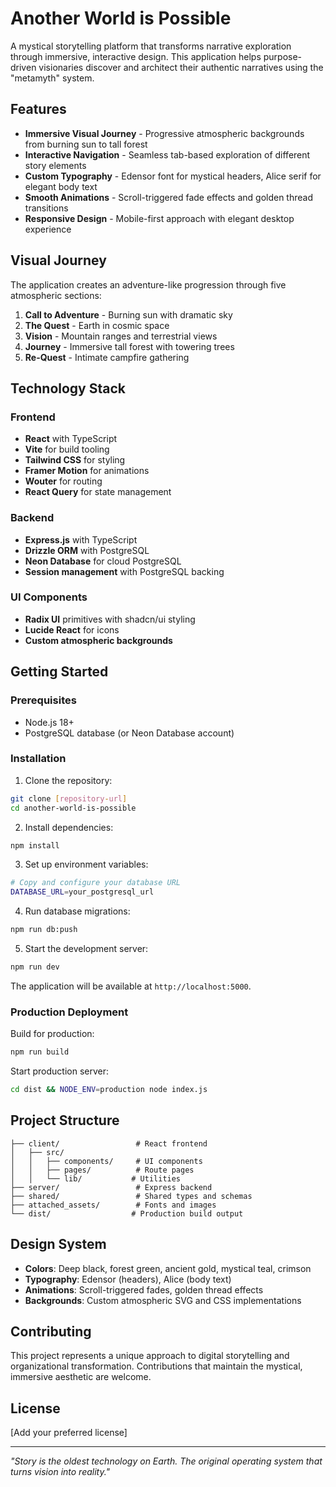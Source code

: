 # Another World is Possible

A mystical storytelling platform that transforms narrative exploration through immersive, interactive design. This application helps purpose-driven visionaries discover and architect their authentic narratives using the "metamyth" system.

## Features

- **Immersive Visual Journey** - Progressive atmospheric backgrounds from burning sun to tall forest
- **Interactive Navigation** - Seamless tab-based exploration of different story elements
- **Custom Typography** - Edensor font for mystical headers, Alice serif for elegant body text
- **Smooth Animations** - Scroll-triggered fade effects and golden thread transitions
- **Responsive Design** - Mobile-first approach with elegant desktop experience

## Visual Journey

The application creates an adventure-like progression through five atmospheric sections:

1. **Call to Adventure** - Burning sun with dramatic sky
2. **The Quest** - Earth in cosmic space 
3. **Vision** - Mountain ranges and terrestrial views
4. **Journey** - Immersive tall forest with towering trees
5. **Re-Quest** - Intimate campfire gathering

## Technology Stack

### Frontend
- **React** with TypeScript
- **Vite** for build tooling
- **Tailwind CSS** for styling
- **Framer Motion** for animations
- **Wouter** for routing
- **React Query** for state management

### Backend
- **Express.js** with TypeScript
- **Drizzle ORM** with PostgreSQL
- **Neon Database** for cloud PostgreSQL
- **Session management** with PostgreSQL backing

### UI Components
- **Radix UI** primitives with shadcn/ui styling
- **Lucide React** for icons
- **Custom atmospheric backgrounds**

## Getting Started

### Prerequisites
- Node.js 18+
- PostgreSQL database (or Neon Database account)

### Installation

1. Clone the repository:
```bash
git clone [repository-url]
cd another-world-is-possible
```

2. Install dependencies:
```bash
npm install
```

3. Set up environment variables:
```bash
# Copy and configure your database URL
DATABASE_URL=your_postgresql_url
```

4. Run database migrations:
```bash
npm run db:push
```

5. Start the development server:
```bash
npm run dev
```

The application will be available at `http://localhost:5000`.

### Production Deployment

Build for production:
```bash
npm run build
```

Start production server:
```bash
cd dist && NODE_ENV=production node index.js
```

## Project Structure

```
├── client/                 # React frontend
│   ├── src/
│   │   ├── components/     # UI components
│   │   ├── pages/          # Route pages
│   │   └── lib/           # Utilities
├── server/                 # Express backend
├── shared/                 # Shared types and schemas
├── attached_assets/        # Fonts and images
└── dist/                  # Production build output
```

## Design System

- **Colors**: Deep black, forest green, ancient gold, mystical teal, crimson
- **Typography**: Edensor (headers), Alice (body text)
- **Animations**: Scroll-triggered fades, golden thread effects
- **Backgrounds**: Custom atmospheric SVG and CSS implementations

## Contributing

This project represents a unique approach to digital storytelling and organizational transformation. Contributions that maintain the mystical, immersive aesthetic are welcome.

## License

[Add your preferred license]

---

*"Story is the oldest technology on Earth. The original operating system that turns vision into reality."*
